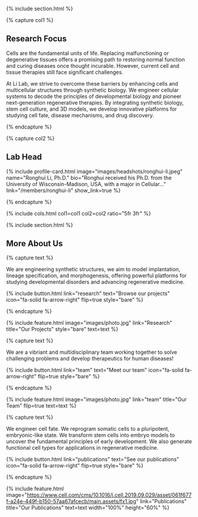 ---
---
{% include section.html %}

{% capture col1 %}

## Research Focus

<p class="text-scale-110">Cells are the fundamental units of life. Replacing malfunctioning or degenerative tissues offers a promising path to restoring normal function and curing diseases once thought incurable. However, current cell and tissue therapies still face significant challenges.</p>

<p class="text-scale-110">At Li Lab, we strive to overcome these barriers by enhancing cells and multicellular structures through synthetic biology. We engineer cellular systems to decode the principles of developmental biology and pioneer next-generation regenerative therapies. By integrating synthetic biology, stem cell culture, and 3D models, we develop innovative platforms for studying cell fate, disease mechanisms, and drug discovery.</p>

{% endcapture %}

{% capture col2 %}

## Lab Head

{% include profile-card.html
   image="images/headshots/ronghui-li.jpeg"
   name="Ronghui Li, Ph.D."
   bio="Ronghui received his Ph.D. from the University of Wisconsin-Madison, USA, with a major in Cellular…"
   link="/members/ronghui-li"
   show_link=true
%}

{% endcapture %}

{% include cols.html col1=col1 col2=col2 ratio="5fr 3fr" %}

{% include section.html %}

## More About Us

{% capture text %}

We are engineering synthetic structures, we aim to model implantation, lineage specification, and morphogenesis, offering powerful platforms for studying developmental disorders and advancing regenerative medicine.

{%
  include button.html
  link="research"
  text="Browse our projects"
  icon="fa-solid fa-arrow-right"
  flip=true
  style="bare"
%}

{% endcapture %}

{%
  include feature.html
  image="images/photo.jpg"
  link="Research"
  title="Our Projects"
  style="bare"
  text=text
%}

{% capture text %}

We are a vibriant and multidisciplinary team working together to solve challenging problems and develop therapeutics for human diseases!

{%
  include button.html
  link="team"
  text="Meet our team"
  icon="fa-solid fa-arrow-right"
  flip=true
  style="bare"
%}

{% endcapture %}

{%
  include feature.html
  image="images/photo.jpg"
  link="team"
  title="Our Team"
  flip=true
  text=text
%}

{% capture text %}

We engineer cell fate.
We reprogram somatic cells to a pluripotent, embryonic-like state.
We transform stem cells into embryo models to uncover the fundamental principles of early development.
We also generate functional cell types for applications in regenerative medicine.

{%
  include button.html
  link="publications"
  text="See our publications"
  icon="fa-solid fa-arrow-right"
  flip=true
  style="bare"
%}

{% endcapture %}

{%
  include feature.html
  image="https://www.cell.com/cms/10.1016/j.cell.2019.09.029/asset/061f677f-a24e-449f-b150-57aa67afcecb/main.assets/fx1.jpg"
  link="Publications"
  title="Our Publications"
  text=text
  width="100%"
  height="60%"
%}

